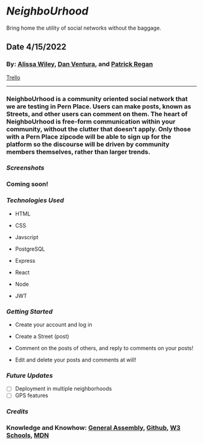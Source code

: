 # **_NeighboUrhood_**

Bring home the utility of social networks without the baggage.

## Date 4/15/2022

### By: [Alissa Wiley](https://github.com/alissaestelle), [Dan Ventura](https://github.com/dventura221), and [Patrick Regan](https://github.com/pregan23)

[Trello](https://trello.com/b/qnhB2qO3/the-neighbourhood)

---

### **NeighboUrhood is a community oriented social network that we are testing in Pern Place. Users can make posts, known as Streets, and other users can comment on them. The heart of NeighboUrhood is free-form communication within your community, without the clutter that doesn't apply. Only those with a Pern Place zipcode will be able to sign up for the platform so the discourse will be driven by community members themselves, rather than larger trends.**

### **_Screenshots_**

### Coming soon!

### **_Technologies Used_**

- HTML

- CSS

- Javscript

- PostgreSQL

- Express

- React

- Node

- JWT

### **_Getting Started_**

- Create your account and log in

- Create a Street (post)

- Comment on the posts of others, and reply to comments on your posts!

- Edit and delete your posts and comments at will!

### **_Future Updates_**

- [ ] Deployment in multiple neighborhoods
- [ ] GPS features

### **_Credits_**

### **Knowledge and Knowhow**: [General Assembly](https://generalassemb.ly/), [Github](https://github.com/), [W3 Schools](https://www.w3schools.com/), [MDN](https://developer.mozilla.org/en-US/)
